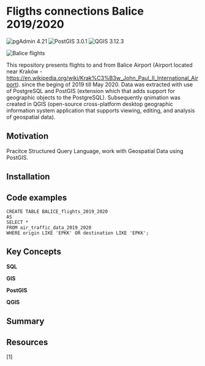 # Fligths connections Balice 2019/2020
![pgAdmin 4.21](https://img.shields.io/badge/pgAdmin-4.21-blue) 
![PostGIS 3.0.1](https://img.shields.io/badge/PostGIS-3.0.1-lightblue) 
![QGIS 3.12.3](https://img.shields.io/badge/QGIS-3.12.3-green)  

![Balice flights](https://github.com/bluejurand/Flight-connections-Balice/tree/master/animation/Balice_flights_2019_2020/gif)  

This repository presents flights to and from Balice Airport (Airport located near Kraków - https://en.wikipedia.org/wiki/Krak%C3%B3w_John_Paul_II_International_Airport).
since the beging of 2019 till May 2020. Data was extracted with use of PostgreSQL and PostGIS (extension which that adds support for geographic
objects to the PostgreSQL). Subsequently qnimation was created in QGIS (open-source cross-platform desktop geographic information system
application that supports viewing, editing, and analysis of geospatial data).


## Motivation
Pracitce Structured Query Language, work with Geospatial Data using PostGIS.


## Installation



## Code examples

	CREATE TABLE BALICE_flights_2019_2020
	AS
	SELECT *
	FROM air_traffic_data_2019_2020
	WHERE origin LIKE 'EPKK' OR destination LIKE 'EPKK';

## Key Concepts
__SQL__

__GIS__

__PostGIS__

__QGIS__

## Summary  


## Resources
[1] 